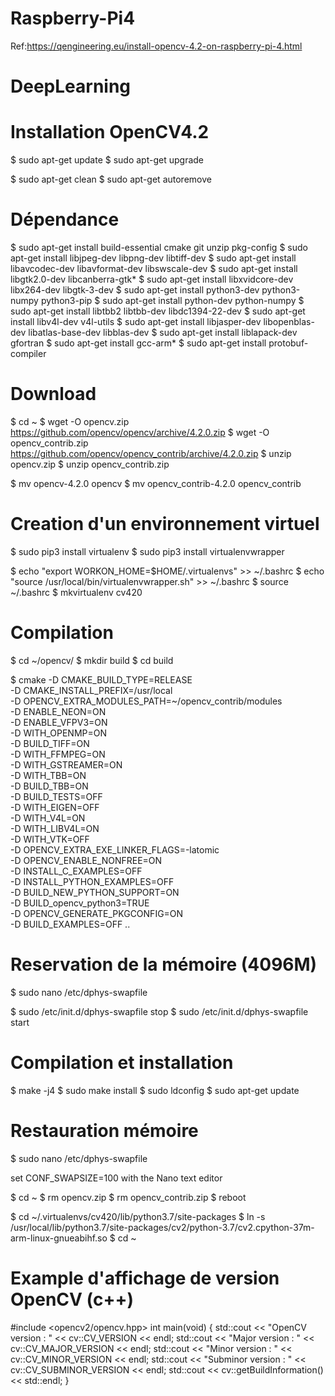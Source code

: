 # Raspberry-Pi4   
 Ref:https://qengineering.eu/install-opencv-4.2-on-raspberry-pi-4.html

# DeepLearning
# Installation OpenCV4.2

$ sudo apt-get update 
$ sudo apt-get upgrade 

$ sudo apt-get clean 
$ sudo apt-get autoremove 

# Dépendance

$ sudo apt-get install build-essential cmake git unzip pkg-config 
$ sudo apt-get install libjpeg-dev libpng-dev libtiff-dev 
$ sudo apt-get install libavcodec-dev libavformat-dev libswscale-dev 
$ sudo apt-get install libgtk2.0-dev libcanberra-gtk* 
$ sudo apt-get install libxvidcore-dev libx264-dev libgtk-3-dev 
$ sudo apt-get install python3-dev python3-numpy python3-pip 
$ sudo apt-get install python-dev python-numpy 
$ sudo apt-get install libtbb2 libtbb-dev libdc1394-22-dev 
$ sudo apt-get install libv4l-dev v4l-utils 
$ sudo apt-get install libjasper-dev libopenblas-dev libatlas-base-dev libblas-dev 
$ sudo apt-get install liblapack-dev gfortran 
$ sudo apt-get install gcc-arm* 
$ sudo apt-get install protobuf-compiler 

# Download

$ cd ~ 
$ wget -O opencv.zip https://github.com/opencv/opencv/archive/4.2.0.zip
$ wget -O opencv_contrib.zip https://github.com/opencv/opencv_contrib/archive/4.2.0.zip
$ unzip opencv.zip
$ unzip opencv_contrib.zip


$ mv opencv-4.2.0 opencv
$ mv opencv_contrib-4.2.0 opencv_contrib

# Creation d'un environnement virtuel
$ sudo pip3 install virtualenv
$ sudo pip3 install virtualenvwrapper


$ echo "export WORKON_HOME=$HOME/.virtualenvs" >> ~/.bashrc
$ echo "source /usr/local/bin/virtualenvwrapper.sh" >> ~/.bashrc
$ source ~/.bashrc
$ mkvirtualenv cv420

# Compilation 
$ cd ~/opencv/
$ mkdir build
$ cd build


$ cmake -D CMAKE_BUILD_TYPE=RELEASE \
        -D CMAKE_INSTALL_PREFIX=/usr/local \
        -D OPENCV_EXTRA_MODULES_PATH=~/opencv_contrib/modules \
        -D ENABLE_NEON=ON \
        -D ENABLE_VFPV3=ON \
        -D WITH_OPENMP=ON \
        -D BUILD_TIFF=ON \
        -D WITH_FFMPEG=ON \
        -D WITH_GSTREAMER=ON \
        -D WITH_TBB=ON \
        -D BUILD_TBB=ON \
        -D BUILD_TESTS=OFF \
        -D WITH_EIGEN=OFF \
        -D WITH_V4L=ON \
        -D WITH_LIBV4L=ON \
        -D WITH_VTK=OFF \
        -D OPENCV_EXTRA_EXE_LINKER_FLAGS=-latomic \
        -D OPENCV_ENABLE_NONFREE=ON \
        -D INSTALL_C_EXAMPLES=OFF \
        -D INSTALL_PYTHON_EXAMPLES=OFF \
        -D BUILD_NEW_PYTHON_SUPPORT=ON \
        -D BUILD_opencv_python3=TRUE \
        -D OPENCV_GENERATE_PKGCONFIG=ON \
        -D BUILD_EXAMPLES=OFF ..

# Reservation de la mémoire (4096M)
$ sudo nano /etc/dphys-swapfile


$ sudo /etc/init.d/dphys-swapfile stop
$ sudo /etc/init.d/dphys-swapfile start
# Compilation et installation

$ make -j4
$ sudo make install
$ sudo ldconfig
$ sudo apt-get update

# Restauration mémoire

$ sudo nano /etc/dphys-swapfile

set CONF_SWAPSIZE=100 with the Nano text editor

$ cd ~
$ rm opencv.zip
$ rm opencv_contrib.zip
$ reboot



$ cd ~/.virtualenvs/cv420/lib/python3.7/site-packages
$ ln -s /usr/local/lib/python3.7/site-packages/cv2/python-3.7/cv2.cpython-37m-arm-linux-gnueabihf.so
$ cd ~

# Example d'affichage de version OpenCV (c++)

#include <opencv2/opencv.hpp>
int main(void)
{
    std::cout << "OpenCV version : " << cv::CV_VERSION << endl;
    std::cout << "Major version : " << cv::CV_MAJOR_VERSION << endl;
    std::cout << "Minor version : " << cv::CV_MINOR_VERSION << endl;
    std::cout << "Subminor version : " << cv::CV_SUBMINOR_VERSION << endl;
    std::cout << cv::getBuildInformation() << std::endl;
}






